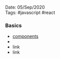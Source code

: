 Date: 05/Sep/2020  
Tags: #javascript #react

### Basics

- [components](components.md)
- 
- link
- link
